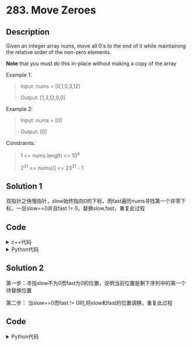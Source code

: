 # 283. Move Zeroes

## Description


Given an integer array nums, move all 0's to the end of it while maintaining the relative order of the non-zero elements.

**Note** that you must do this in-place without making a copy of the array



Example 1:<br>
> Input: nums = [0,1,0,3,12]
> 
> Output: [1,3,12,0,0]

Example 2:
> Input: nums = [0]
> 
> Output: [0]

Constraints:
> 1 <= nums.length <= 10<sup>4</sup>
>
> 2<sup>31</sup> <= nums[i] <= 23<sup>31</sup> - 1


## Solution 1
双指针之快慢指针，slow始终指向0的下标，而fast遍历nums寻找第一个非零下标，一旦slow==0并且fast != 0，替换slow,fast，重复此过程


## Code

<details>
  <summary>c++代码</summary>
  
```C++

class Solution {
public:
    void moveZeroes(vector<int>& nums) {
        if(nums.size() < 2) return;
        int index = 0;
        for(int i = 0; i < nums.size(); i++) {
            if(nums[i] != 0) {
                nums[index] = nums[i];
                index++;
            } 
        }
        for(int i = index; i < nums.size(); i++) {
            nums[i] = 0;
        }
    }
};
```
</details>    
  
<details>
  <summary>Python代码</summary>
  
```Python3

class Solution:
    def moveZeroes(self, nums: List[int]) -> None:
        """
        Do not return anything, modify nums in-place instead.
        """

        n = len(nums)
        index = 0
        for i in range(0, n):
            if nums[i] != 0:
                nums[index] = nums[i]
                index += 1
        while index < n:
            nums[index] = 0
            index += 1

```
</details>    

## Solution 2

  第一步：寻找slow不为0而fast为0的位置，说明当前位置是剩下序列中的第一个待替换位置

  第二步： 当slow==0而fast != 0时,将slow和fast的位置调换，重复此过程

## Code
  
<details>
  <summary>Python代码</summary>
  
```Python3

class Solution:
    def moveZeroes(self, nums: List[int]) -> None:
        """
        Do not return anything, modify nums in-place instead.
        """
        slow, fast = 0, 0
        while fast < len(nums):
            if nums[slow] != 0 and nums[fast] == 0:
                slow = fast
            if nums[slow] == 0 and nums[fast] != 0:
                nums[slow], nums[fast] = nums[fast], nums[slow]
                slow += 1
            fast += 1
        return nums

```
</details>    
